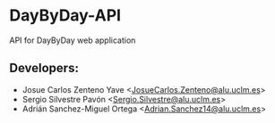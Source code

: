 # DayByDay-API

API for DayByDay web application 

## Developers:
* Josue Carlos Zenteno Yave   <<JosueCarlos.Zenteno@alu.uclm.es>>
* Sergio Silvestre Pavón   <<Sergio.Silvestre@alu.uclm.es>>
* Adrián Sanchez-Miguel Ortega   <<Adrian.Sanchez14@alu.uclm.es>>